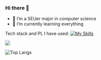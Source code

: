 ### Hi there 👋

<!--
**HollowLamp/hollowlamp** is a ✨ _special_ ✨ repository because its `README.md` (this file) appears on your GitHub profile.

Here are some ideas to get you started:

- 🔭 I’m currently working on ...
- 🌱 I’m currently learning ...
- 👯 I’m looking to collaborate on ...
- 🤔 I’m looking for help with ...
- 💬 Ask me about ...
- 📫 How to reach me: ...
- 😄 Pronouns: ...
- ⚡ Fun fact: ...
-->
- :school: I’m a SEUer major in computer science
- 🌱 I’m currently learning everything

Tech stack and PL I have used:
[![My Skills](https://skillicons.dev/icons?i=js,html,css,react,typescript,remix,nest,postgres,nodejs,express,c,cpp,qt,java,py)](https://skillicons.dev)

![](https://github-readme-stats.vercel.app/api?username=hollowlamp&show_icons=true&theme=transparent)

![Top Langs](https://github-readme-stats.vercel.app/api/top-langs/?username=hollowlamp&layout=compact&theme=tokyonight)

